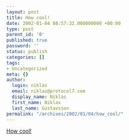 ```yaml
---
layout: post
title: How cool!
date: 2002-01-04 08:57:32.000000000 +00:00
type: post
parent_id: '0'
published: true
password: ''
status: publish
categories: []
tags:
- Uncategorized
meta: {}
author:
  login: niklas
  email: niklas@protocol7.com
  display_name: Niklas
  first_name: Niklas
  last_name: Gustavsson
permalink: "/archives/2002/01/04/how_cool/"
---
```

[How cool!](http://www.infoworld.com/articles/hn/xml/02/01/03/020103hnairpanel.xml)

